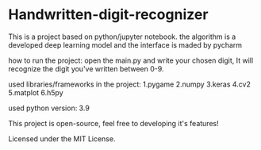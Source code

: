 # Handwritten-digit-recognizer
This is a project based on python/jupyter notebook. 
the algorithm is a developed deep learning model and the interface is maded by pycharm

how to run the project:
open the main.py and write your chosen digit, It will recognize the digit you've written between 0-9.

used libraries/frameworks in the project:
1.pygame
2.numpy
3.keras
4.cv2
5.matplot
6.h5py

used python version: 3.9

This project is open-source, feel free to developing it's features!

Licensed under the MIT License.

